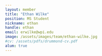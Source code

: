 ```yaml
---
layout: member
title: "Ethan Wilke"
position: MS Student
nickname: ethan
handle: ethan
email: erwilke@wpi.edu
image: /assets/images/team/ethan-wilke.jpg
#cv: /assets/pdfs/drummond-cv.pdf
alum: true
---
```

